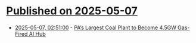 # [Published on 2025-05-07](index.md)

* [2025-05-07, 02:51:00](https://soylentnews.org/article.pl?sid=25/05/06/032221&from=rss) - [PA’s Largest Coal Plant to Become 4.5GW Gas-Fired AI Hub](https://soylentnews.org/article.pl?sid=25/05/06/032221&from=rss)
